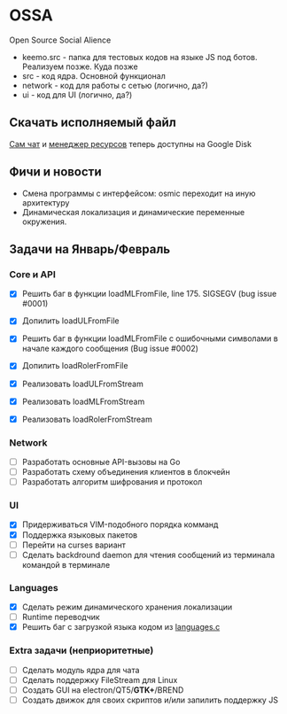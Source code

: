 # OSSA
Open Source Social Alience

* keemo.src - папка для тестовых кодов на языке JS под ботов. Реализуем позже. Куда позже
* src - код ядра. Основной функционал
* network - код для работы с сетью (логично, да?)
* ui - код для UI (логично, да?)

## Скачать исполняемый файл
[Сам чат](https://drive.google.com/file/d/1a_IDv1pZulpkaI3KB8KAmspbyNlafeY_/view?usp=sharing) и
[менеджер ресурсов](https://drive.google.com/file/d/16fniIvitGigYiTRNTXNFYnpDqnDOg7g2/view?usp=sharing) теперь доступны на Google Disk

## Фичи и новости
- Смена программы с интерфейсом: osmic переходит на иную архитектуру
- Динамическая локализация и динамические переменные окружения.

## Задачи на Январь/Февраль
### Core и API
- [x] Решить баг в функции loadMLFromFile, line 175. SIGSEGV (bug issue #0001)
- [x] Допилить loadULFromFile
- [x] Решить баг в функции loadMLFromFile с ошибочными символами в начале каждого сообщения (Bug issue #0002)

- [x] Допилить loadRolerFromFile
- [x] Реализовать loadULFromStream
- [x] Реализовать loadMLFromStream
- [x] Реализовать loadRolerFromStream
### Network
- [ ] Разработать основные API-вызовы на Go
- [ ] Разработать схему объединения клиентов в блокчейн
- [ ] Разработать алгоритм шифрования и протокол
### UI
- [x] Придерживаться VIM-подобного порядка комманд
- [x] Поддержка языковых пакетов
- [ ] Перейти на curses вариант
- [ ] Сделать backdround daemon для чтения сообщений из терминала командой в терминале
### Languages
- [x] Cделать режим динамического хранения локализации
- [ ] Runtime переводчик
- [x] Решить баг с загрузкой языка кодом из [languages.c](src/languages.c)
### Extra задачи (неприоритетные)
- [ ] Сделать модуль ядра для чата
- [ ] Сделать поддержку FileStream для Linux
- [ ] Создать GUI на electron/QT5/**GTK+**/BREND
- [ ] Создать движок для своих скриптов и/или запилить поддержку JS

